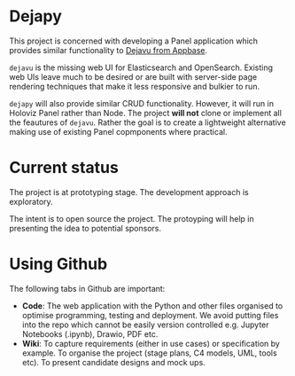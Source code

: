 #	Dejapy
This project is concerned with developing a Panel application which provides similar functionality to [Dejavu from Appbase](https://github.com/appbaseio/dejavu).

`dejavu` is the missing web UI for Elasticsearch and OpenSearch. Existing web UIs leave much to be desired or are built with server-side page rendering techniques that make it less responsive and bulkier to run.

`dejapy` will also provide similar CRUD functionality. However, it will run in Holoviz Panel rather than Node. The project **will not** clone or implement all the feautures of `dejavu`. Rather the goal is to create a lightweight alternative making use of existing Panel copmponents where practical.

# Current status
The project is at prototyping stage. The development approach is exploratory.

The intent is to open source the project. The protoyping will help in presenting the idea to potential sponsors.

# Using Github
The following tabs in Github are important:

- **Code**: The web application with the Python and other files organised to optimise programming, testing and deployment. We avoid putting files into the repo which cannot be easily version controlled e.g. Jupyter Notebooks (.ipynb), Drawio, PDF etc.
- **Wiki**: To capture requirements (either in use cases) or specification by example. To organise the project (stage plans, C4 models, UML, tools etc). To present candidate designs and mock ups.